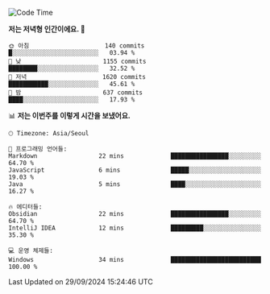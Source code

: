   <!--START_SECTION:waka-->
![Code Time](http://img.shields.io/badge/Code%20Time-433%20hrs%2036%20mins-blue)

**저는 저녁형 인간이에요. 🦉** 

```text
🌞 아침                     140 commits         █░░░░░░░░░░░░░░░░░░░░░░░░   03.94 % 
🌆 낮　                     1155 commits        ████████░░░░░░░░░░░░░░░░░   32.52 % 
🌃 저녁                     1620 commits        ███████████░░░░░░░░░░░░░░   45.61 % 
🌙 밤　                     637 commits         ████░░░░░░░░░░░░░░░░░░░░░   17.93 % 
```


📊 **저는 이번주를 이렇게 시간을 보냈어요.** 

```text
🕑︎ Timezone: Asia/Seoul

💬 프로그래밍 언어들: 
Markdown                 22 mins             ████████████████░░░░░░░░░   64.70 % 
JavaScript               6 mins              █████░░░░░░░░░░░░░░░░░░░░   19.03 % 
Java                     5 mins              ████░░░░░░░░░░░░░░░░░░░░░   16.27 % 

🔥 에디터들: 
Obsidian                 22 mins             ████████████████░░░░░░░░░   64.70 % 
IntelliJ IDEA            12 mins             █████████░░░░░░░░░░░░░░░░   35.30 % 

💻 운영 체제들: 
Windows                  34 mins             █████████████████████████   100.00 % 
```


 Last Updated on 29/09/2024 15:24:46 UTC
<!--END_SECTION:waka-->
